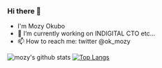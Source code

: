 ### Hi there 👋

- I'm Mozy Okubo
- 🔭 I’m currently working on INDIGITAL CTO etc...
- 📫 How to reach me: twitter @ok_mozy

![mozy's github stats](https://github-readme-stats.vercel.app/api?username=mozyok&show_icons=true)
[![Top Langs](https://github-readme-stats.vercel.app/api/top-langs/?username=mozyok&layout=compact&hide=css)](https://github.com/anuraghazra/github-readme-stats)
